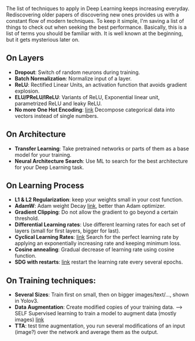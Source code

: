 The list of techniques to apply in Deep Learning keeps increasing everyday. Rediscovering older papers of discovering new ones provides us with a constant flow of modern techniques. To keep it simple, I'm saving a list of things to check out when seeking the best performance. Basically, this is a list of terms you should be familiar with. It is well known at the beginning, but it gets mysterious later on.

## On Layers
- __Dropout__: Switch of random neurons during training.
- __Batch Normalization__: Normalize input of a layer.
- __ReLU__: Rectified Linear Units, an activation function that avoids gradient explosion.
- __ELU/PReLU/lReLU__: Variants of ReLU, Exponential linear unit, parametrized ReLU and leaky ReLU.
- __No more One Hot Encoding__: [link](http://course.fast.ai/lessons/lesson4.html) Decompose categorical data into vectors instead of single numbers.

## On Architecture
- __Transfer Learning__: Take pretrained networks or parts of them as a base model for your training.
- __Neural Architecture Search__: Use ML to search for the best architecture for your Deep Learning task.

## On Learning Process
- __L1 & L2 Regularization__: keep your weights small in your cost function.
- __AdamW__: Adam weight Decay [link](http://www.fast.ai/2018/07/02/adam-weight-decay/), better than Adam optimizer.
- __Gradient Clipping__: Do not allow the gradient to go beyond a certain threshold.
- __Differential Learning rates__: Use different learning rates for each set of layers (small for first layers, bigger for last). 
- __Cyclical Learning Rates__: [link](https://arxiv.org/abs/1506.01186) Search for the perfect learning rate by applying an exponentially increasing rate and keeping minimum loss. 
- __Cosine annealing__: Gradual decrease of learning rate using cosine function.
- __SDG with restarts__: [link](https://arxiv.org/pdf/1608.03983.pdf) restart the learning rate every several epochs.

## On Training techniques:
- __Several Sizes__: Train first on small, then on bigger images/text/..., shown in Yolov3.
- __Data Augmentation__: Create modified copies of your training data. --> SELF Supervised learning to train a model to augment data (mostly images) [link](https://arxiv.org/pdf/1906.07079.pdf)
- __TTA__: test time augmentation, you run several modifications of an input (image?) over the network and average them as the output.
